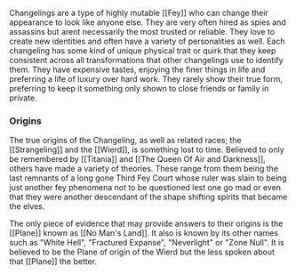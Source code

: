 Changelings are a type of highly mutable [[Fey]] who can change their appearance to look like anyone else. They are very often hired as spies and assassins but arent necessarily the most trusted or reliable. They love to create new identities and often have a variety of personalities as well. Each changeling has some kind of unique physical trait or quirk that they keep consistent across all transformations that other changelings use to identify them. They have expensive tastes, enjoying the finer things in life and preferring a life of luxury over hard work. They rarely show their true form, preferring to keep it something only shown to close friends or family in private. 

### Origins
The true origins of the Changeling, as well as related races; the [[Strangeling]] and the [[Wierd]], is something lost to time. Believed to only be remembered by [[Titania]] and [[The Queen Of Air and Darkness]], others have made a variety of theories. These range from them being the last remnants of a long gone Third Fey Court whose ruler was slain to being just another fey phenomena not to be questioned lest one go mad or even that they were another descendant of the shape shifting spirits that became the elves.

The only piece of evidence that may provide answers to their origins is the [[Plane]] known as [[No Man's Land]]. It also is known by its other names such as "White Hell", "Fractured Expanse", "Neverlight" or "Zone Null". It is believed to be the Plane of origin of the Wierd but the less spoken about that [[Plane]] the better.